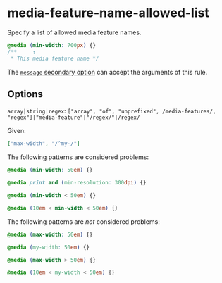 # media-feature-name-allowed-list

Specify a list of allowed media feature names.

<!-- prettier-ignore -->
```css
@media (min-width: 700px) {}
/**     ↑
 * This media feature name */
```

The [`message` secondary option](https://github.com/stylelint/stylelint/tree/15.9.0/docsuser-guideconfigure.md#message) can accept the arguments of this rule.

## Options

`array|string|regex`: `["array", "of", "unprefixed", /media-features/, "regex"]|"media-feature"|"/regex/"|/regex/`

Given:

```json
["max-width", "/^my-/"]
```

The following patterns are considered problems:

<!-- prettier-ignore -->
```css
@media (min-width: 50em) {}
```

<!-- prettier-ignore -->
```css
@media print and (min-resolution: 300dpi) {}
```

<!-- prettier-ignore -->
```css
@media (min-width < 50em) {}
```

<!-- prettier-ignore -->
```css
@media (10em < min-width < 50em) {}
```

The following patterns are _not_ considered problems:

<!-- prettier-ignore -->
```css
@media (max-width: 50em) {}
```

<!-- prettier-ignore -->
```css
@media (my-width: 50em) {}
```

<!-- prettier-ignore -->
```css
@media (max-width > 50em) {}
```

<!-- prettier-ignore -->
```css
@media (10em < my-width < 50em) {}
```
